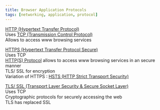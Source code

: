 ```yaml
---
title: Browser Application Protocols
tags: [networking, application, protocol]
---
```


<u>HTTP (Hypertext Transfer Protocol)</u>  
Uses [TCP (Transmission Control Protocol)](../Transport%20Layer%20Concepts/TCP%20(Transmission%20Control%20Protocol).md)  
Allows to access www browsing services

<u>HTTPS (Hypertext Transfer Protocol Secure)</u>  
Uses TCP  
[HTTP(S) Protocol](HTTP(S)%20Protocol.md) allows to access www browsing services in an secure manner  
TLS/ SSL for encryption  
Variation of HTTPS : [HSTS (HTTP Strict Transport Security)](../../../Information%20Security/Network%20Hacking/HSTS%20%28HTTP%20Strict%20Transport%20Security%29.md)

<u>TLS/ SSL (Transport Layer Security & Secure Socket Layer)</u>  
Uses TCP  
Cryptographic protocols for securely accessing the web  
TLS has replaced SSL